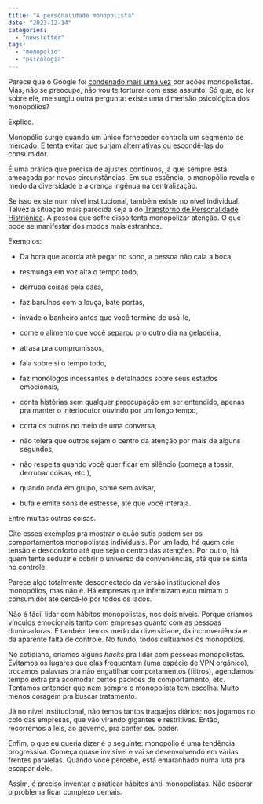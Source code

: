 ```yaml
---
title: "A personalidade monopolista"
date: "2023-12-14"
categories: 
  - "newsletter"
tags: 
  - "monopolio"
  - "psicologia"
---
```


Parece que o Google foi [condenado mais uma vez](https://www.platformer.news/p/an-epic-win-jolts-google) por ações monopolistas. Mas, não se preocupe, não vou te torturar com esse assunto. Só que, ao ler sobre ele, me surgiu outra pergunta: existe uma dimensão psicológica dos monopólios?

Explico.

Monopólio surge quando um único fornecedor controla um segmento de mercado. E tenta evitar que surjam alternativas ou escondê-las do consumidor.

É uma prática que precisa de ajustes contínuos, já que sempre está ameaçada por novas circunstâncias. Em sua essência, o monopólio revela o medo da diversidade e a crença ingênua na centralização.

Se isso existe num nível institucional, também existe no nível individual. Talvez a situação mais parecida seja a do [Transtorno de Personalidade Histriônica](https://drauziovarella.uol.com.br/psiquiatria/transtorno-de-personalidade-histrionica-o-que-e-causas-e-tratamento/). A pessoa que sofre disso tenta monopolizar atenção. O que pode se manifestar dos modos mais estranhos.

Exemplos:

- Da hora que acorda até pegar no sono, a pessoa não cala a boca,
    
- resmunga em voz alta o tempo todo,
    
- derruba coisas pela casa,
    
- faz barulhos com a louça, bate portas,
    
- invade o banheiro antes que você termine de usá-lo,
    
- come o alimento que você separou pro outro dia na geladeira,
    
- atrasa pra compromissos,
    
- fala sobre si o tempo todo,
    
- faz monólogos incessantes e detalhados sobre seus estados emocionais,
    
- conta histórias sem qualquer preocupação em ser entendido, apenas pra manter o interlocutor ouvindo por um longo tempo,
    
- corta os outros no meio de uma conversa,
    
- não tolera que outros sejam o centro da atenção por mais de alguns segundos,
    
- não respeita quando você quer ficar em silêncio (começa a tossir, derrubar coisas, etc.),
    
- quando anda em grupo, some sem avisar,
    
- bufa e emite sons de estresse, até que você interaja.
    

Entre muitas outras coisas.

Cito esses exemplos pra mostrar o quão sutis podem ser os comportamentos monopolistas individuais. Por um lado, há quem crie tensão e desconforto até que seja o centro das atenções. Por outro, há quem tente seduzir e cobrir o universo de conveniências, até que se sinta no controle.

Parece algo totalmente desconectado da versão institucional dos monopólios, mas não é. Há empresas que infernizam e/ou mimam o consumidor até cercá-lo por todos os lados.

Não é fácil lidar com hábitos monopolistas, nos dois níveis. Porque criamos vínculos emocionais tanto com empresas quanto com as pessoas dominadoras. E também temos medo da diversidade, da inconveniência e da aparente falta de controle. No fundo, todos cultuamos os monopólios.

No cotidiano, criamos alguns _hacks_ pra lidar com pessoas monopolistas. Evitamos os lugares que elas frequentam (uma espécie de VPN orgânico), trocamos palavras pra não engatilhar comportamentos (filtros), agendamos tempo extra pra acomodar certos padrões de comportamento, etc. Tentamos entender que nem sempre o monopolista tem escolha. Muito menos coragem pra buscar tratamento.

Já no nível institucional, não temos tantos traquejos diários: nos jogamos no colo das empresas, que vão virando gigantes e restritivas. Então, recorremos a leis, ao governo, pra conter seu poder.

Enfim, o que eu queria dizer é o seguinte: monopólio é uma tendência progressiva. Começa quase invisível e vai se desenvolvendo em várias frentes paralelas. Quando você percebe, está emaranhado numa luta pra escapar dele.

Assim, é preciso inventar e praticar hábitos anti-monopolistas. Não esperar o problema ficar complexo demais.

